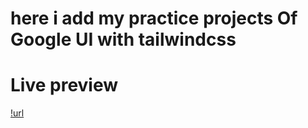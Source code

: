 # here i add my practice projects Of Google UI with tailwindcss
# Live preview
[!url](https://sufalthakre18.github.io/Coding-practice-projects/)
